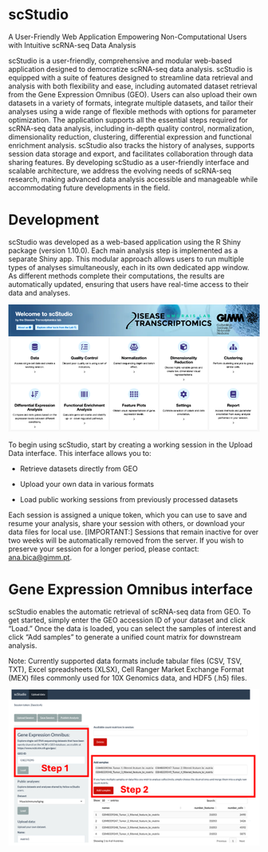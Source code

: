 # scStudio
A User-Friendly Web Application Empowering Non-Computational Users with Intuitive scRNA-seq Data Analysis

scStudio is a user-friendly, comprehensive and modular web-based application designed to democratize scRNA-seq data analysis. scStudio is equipped with a suite of features designed to streamline data retrieval and analysis with both flexibility and ease, including automated dataset retrieval from the Gene Expression Omnibus (GEO). Users can also upload their own datasets in a variety of formats, integrate multiple datasets, and tailor their analyses using a wide range of flexible methods with options for parameter optimization. The application supports all the essential steps required for scRNA-seq data analysis, including in-depth quality control, normalization, dimensionality reduction, clustering, differential expression and functional enrichment analysis. scStudio also tracks the history of analyses, supports session data storage and export, and facilitates collaboration through data sharing features. By developing scStudio as a user-friendly interface and scalable architecture, we address the evolving needs of scRNA-seq research, making advanced data analysis accessible and manageable while accommodating future developments in the field.

# Development

scStudio was developed as a web-based application using the R Shiny package (version 1.10.0). Each main analysis step is implemented as a separate Shiny app. This modular approach allows users to run multiple types of analyses simultaneously, each in its own dedicated app window. As different methods complete their computations, the results are automatically updated, ensuring that users have real-time access to their data and analyses. 

[![Alt text](images/Homepage.png)](https://compbio.imm.medicina.ulisboa.pt/app/scStudio)


To begin using scStudio, start by creating a working session in the Upload Data interface. This interface allows you to:

- Retrieve datasets directly from GEO

- Upload your own data in various formats

- Load public working sessions from previously processed datasets

Each session is assigned a unique token, which you can use to save and resume your analysis, share your session with others, or download your data files for local use.
[IMPORTANT:] Sessions that remain inactive for over two weeks will be automatically removed from the server. If you wish to preserve your session for a longer period, please contact: ana.bica@gimm.pt.

# Gene Expression Omnibus interface

scStudio enables the automatic retrieval of scRNA-seq data from GEO. To get started, simply enter the GEO accession ID of your dataset and click “Load.” Once the data is loaded, you can select the samples of interest and click “Add samples” to generate a unified count matrix for downstream analysis.

Note: Currently supported data formats include tabular files (CSV, TSV, TXT), Excel spreadsheets (XLSX), Cell Ranger Market Exchange Format (MEX) files commonly used for 10X Genomics data, and HDF5 (.h5) files.

![Alt text](images/GEO-upload.png)
   













